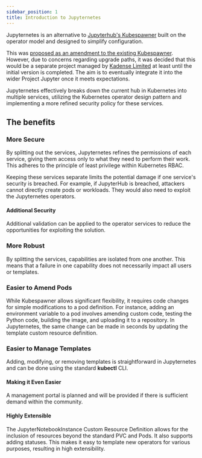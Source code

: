 ```yaml
---
sidebar_position: 1
title: Introduction to Jupyternetes
---
```


Jupyternetes is an alternative to [Jupyterhub's Kubespawner](https://github.com/jupyterhub/kubespawner) built on the operator model and designed to simplify configuration.

This was [proposed as an amendment to the existing Kubespawner](https://github.com/jupyterhub/kubespawner/issues/839#issuecomment-2102164475). However, due to concerns regarding upgrade paths, it was decided that this would be a separate project managed by [Kadense Limited](https://kadense.io/) at least until the initial version is completed. The aim is to eventually integrate it into the wider Project Jupyter once it meets expectations.

Jupyternetes effectively breaks down the current hub in Kubernetes into multiple services, utilizing the Kubernetes operator design pattern and implementing a more refined security policy for these services.

## The benefits

### More Secure
By splitting out the services, Jupyternetes refines the permissions of each service, giving them access only to what they need to perform their work. This adheres to the principle of least privilege within Kubernetes RBAC.

Keeping these services separate limits the potential damage if one service's security is breached. For example, if JupyterHub is breached, attackers cannot directly create pods or workloads. They would also need to exploit the Jupyternetes operators.

#### Additional Security
Additional validation can be applied to the operator services to reduce the opportunities for exploiting the solution.

### More Robust
By splitting the services, capabilities are isolated from one another. This means that a failure in one capability does not necessarily impact all users or templates.

### Easier to Amend Pods
While Kubespawner allows significant flexibility, it requires code changes for simple modifications to a pod definition. For instance, adding an environment variable to a pod involves amending custom code, testing the Python code, building the image, and uploading it to a repository. In Jupyternetes, the same change can be made in seconds by updating the template custom resource definition.

### Easier to Manage Templates
Adding, modifying, or removing templates is straightforward in Jupyternetes and can be done using the standard **kubectl** CLI.

#### Making it Even Easier
A management portal is planned and will be provided if there is sufficient demand within the community.

#### Highly Extensible
The JupyterNotebookInstance Custom Resource Definition allows for the inclusion of resources beyond the standard PVC and Pods. It also supports adding statuses. This makes it easy to template new operators for various purposes, resulting in high extensibility.
